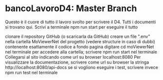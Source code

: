 # bancoLavoroD4: Master Branch
Questo è il cuore di tutto il lavoro svolto per scrivere il D4. Tutti i documenti si trovano qui. Scrivi a terminale npm run start per eseguire il tutto

clonare il repository GitHub (o scaricarla da GitHub)
creare un file ".env" nella cartella MoViewerNet del progetto (vedere structure in caso di dubbi) contenente esattamente il codice a fondo pagina
digitare cd moViewerNet nel terminale per accedere alla cartella;
scrivere npm run start nel terminale
Collegarsi al sito indicando come url su browser localhost:8080
Per visualizzare la documentazione, scrivere come url su browser la stringa http://localhost:8080/api-docs
se si vogliono eseguire i test, scrivere invece npm run test nel terminale
